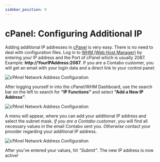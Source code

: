 ```yaml
---
sidebar_position: 9
---
```


# cPanel: Configuring Additional IP

Adding additional IP addresses in [cPanel](https://contabo.com/en/cpanel-servers/) is very easy. There is no need to deal with configuration files. 
Log in to [WHM (Web Host Manager)](https://contabo.com/blog/cpanelwhm-practices/) by entering your IP address and the Port of cPanel which is usually 2087. 
Example: **http://YourIPAddress:2087**. If you are a Contabo customer, you will get an email with your login data and a direct link to your control panel:

![cPAnel Network Address Configuration](/img/products/additional-ips/howto/cpanel-config/Additional-IP-cpanel-pic1.png)

After logging yourself in into the cPanel/WHM Dashboard, use the search bar on the left to search for **“IP Functions”** and select **“Add a New IP Address”**.

![cPAnel Network Address Configuration](/img/products/additional-ips/howto/cpanel-config/Additional-IP-cpanel-pic2.png)

A menu will appear, where you can add your additional IP address and select the subnet mask. *If you are a Contabo customer*, you will find all necessary values in the email Contabo sent you. 
*Otherwise* contact your provider regarding your additional IP address.

![cPAnel Network Address Configuration](/img/products/additional-ips/howto/cpanel-config/Additional-IP-cpanel-pic3.png)

After you’ve entered your values, hit *“Submit”*. The new IP address is now active!